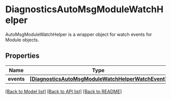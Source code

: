 # DiagnosticsAutoMsgModuleWatchHelper

AutoMsgModuleWatchHelper is a wrapper object for watch events for Module objects.
## Properties
Name | Type | Description | Notes
------------ | ------------- | ------------- | -------------
**events** | [**[DiagnosticsAutoMsgModuleWatchHelperWatchEvent]**](DiagnosticsAutoMsgModuleWatchHelperWatchEvent.md) |  | [optional] 

[[Back to Model list]](../README.md#documentation-for-models) [[Back to API list]](../README.md#documentation-for-api-endpoints) [[Back to README]](../README.md)


